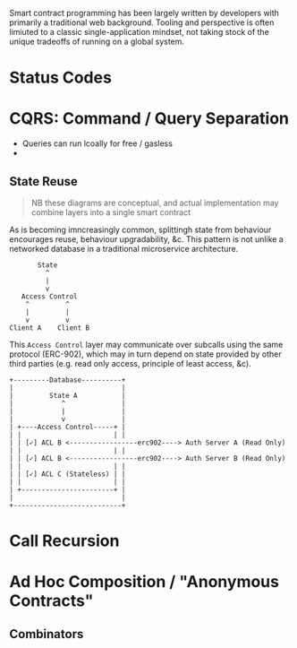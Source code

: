 Smart contract programming has been largely written by developers with primarily a traditional web background. Tooling and perspective is often limiuted to a classic single-application mindset, not taking stock of the unique tradeoffs of running on a global system.

# Status Codes

# CQRS: Command / Query Separation

* Queries can run lcoally for free / gasless
*

## State Reuse

> NB these diagrams are conceptual, and actual implementation may combine layers into a single smart contract

As is becoming imncreasingly common, splittingh state from behaviour encourages reuse, behaviour upgradability, &c. This pattern is not unlike a networked database in a traditional microservice architecture.

```
       State
         ^
         |
         v
   Access Control
    ^         ^
    |         |
    v         v
Client A    Client B
```

This `Access Control` layer may communicate over subcalls using the same protocol (ERC-902), which may in turn depend on state provided by other third parties (e.g. read only access, principle of least access, &c).

```
+---------Database----------+
|                           |
|         State A           |
|            ^              |
|            |              |
|            v              |
| +----Access Control-----+ |
| |                       | |
| | [✓] ACL B <-----------------erc902----> Auth Server A (Read Only)
| |                       | |
| | [✓] ACL B <-----------------erc902----> Auth Server B (Read Only)
| |                       | |
| | [✓] ACL C (Stateless) | |
| |                       | |
| +-----------------------+ |
|                           |
+---------------------------+
```

# Call Recursion



# Ad Hoc Composition / "Anonymous Contracts"

## Combinators
